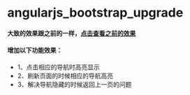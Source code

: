 # angularjs_bootstrap_upgrade
#### 大致的效果跟之前的一样，[点击查看之前的效果](https://tianrenlin.github.io/angularjs_bootstrap/#/)
#### 增加以下功能效果：
+ 1、点击相应的导航时高亮显示
+ 2、刷新页面的时候相应的导航高亮
+ 3、解决导航隐藏的时候返回上一页的问题
